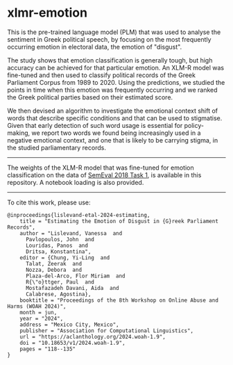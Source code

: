 # xlmr-emotion
This is the pre-trained language model (PLM) that was used to analyse the sentiment in Greek political speech, by focusing on the most frequently occurring emotion in electoral data, the emotion of "disgust". 

The study shows that emotion classification is generally tough, but high accuracy can be achieved for that particular emotion. An XLM-R model was fine-tuned and then used to classify political records of the Greek Parliament Corpus from 1989 to 2020. Using the predictions, we studied the points in time when this emotion was frequently occurring and we ranked the Greek political parties based on their estimated score. 

We then devised an algorithm to investigate the emotional context shift of words that describe specific conditions and that can be used to stigmatise. Given that early detection of such word usage is essential for policy-making, we report two words we found being increasingly used in a negative emotional context, and one that is likely to be carrying stigma, in the studied parliamentary records.

---

The weights of the XLM-R model that was fine-tuned for emotion classification on the data of [SemEval 2018 Task 1](https://aclanthology.org/S18-1001/), is available in this repository. A notebook loading is also provided. 

---

To cite this work, please use:
```
@inproceedings{lislevand-etal-2024-estimating,
    title = "Estimating the Emotion of Disgust in {G}reek Parliament Records",
    author = "Lislevand, Vanessa  and
      Pavlopoulos, John  and
      Louridas, Panos  and
      Dritsa, Konstantina",
    editor = {Chung, Yi-Ling  and
      Talat, Zeerak  and
      Nozza, Debora  and
      Plaza-del-Arco, Flor Miriam  and
      R{\"o}ttger, Paul  and
      Mostafazadeh Davani, Aida  and
      Calabrese, Agostina},
    booktitle = "Proceedings of the 8th Workshop on Online Abuse and Harms (WOAH 2024)",
    month = jun,
    year = "2024",
    address = "Mexico City, Mexico",
    publisher = "Association for Computational Linguistics",
    url = "https://aclanthology.org/2024.woah-1.9",
    doi = "10.18653/v1/2024.woah-1.9",
    pages = "118--135"
}
```
